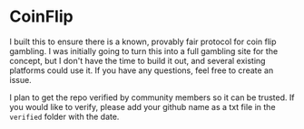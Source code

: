 # CoinFlip

I built this to ensure there is a known, provably fair protocol for coin flip gambling. I was initially going to turn this into a full gambling site for the concept, but I don't have the time to build it out, and several existing platforms could use it. If you have any questions, feel free to create an issue.

I plan to get the repo verified by community members so it can be trusted. If you would like to verify, please add your github name as a txt file in the `verified` folder with the date.
